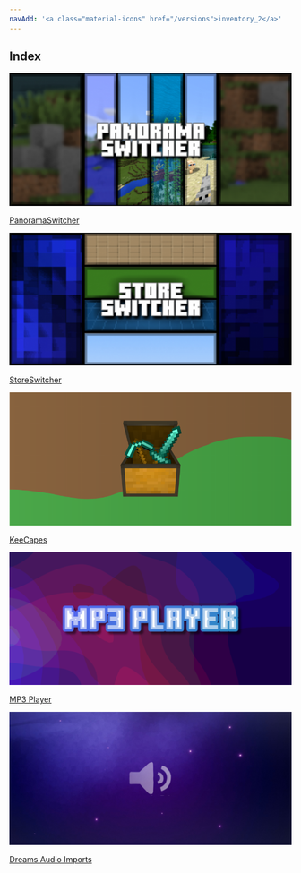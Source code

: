 ```yaml
---
navAdd: '<a class="material-icons" href="/versions">inventory_2</a>'
---
```

## Index

<div class="home-content-container">
  <a class="home-content-image" href="./panorama-switcher"><img src="./panorama-switcher/latest/upload/panorama-switcher_1.png" onerror="this.src='/assets/images/featuredimage.png'" alt="FeaturedImage"><p>PanoramaSwitcher</p></a>
  <a class="home-content-image" href="./store-switcher"><img src="./store-switcher/latest/upload/store-switcher_1.png" onerror="this.src='/assets/images/featuredimage.png'" alt="FeaturedImage"><p>StoreSwitcher</p></a>
  <a class="home-content-image" href="./KeeCapes"><img src="./KeeCapes/latest/upload/keecapes_1.png" onerror="this.src='/assets/images/featuredimage.png'" alt="FeaturedImage"><p>KeeCapes</p></a>
  <a class="home-content-image" href="./mp3-player"><img src="./mp3-player/upload/mp3-player_1.png" onerror="this.src='/assets/images/featuredimage.png'" alt="FeaturedImage"><p>MP3 Player</p></a>
  <a class="home-content-image" href="./DreamsUserDB/imports"><img src="./dreamsdb/upload/dreamsdb_1.png" onerror="this.src='/assets/images/featuredimage.png'" alt="FeaturedImage"><p>Dreams Audio Imports</p></a>
</div>
